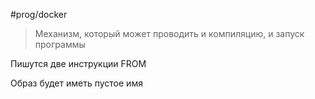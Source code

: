 #prog/docker 

> Механизм, который может проводить и компиляцию, и запуск программы

Пишутся две инструкции FROM

Образ будет иметь пустое имя